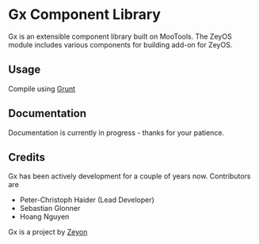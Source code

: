 Gx Component Library
====================

Gx is an extensible component library built on MooTools. The ZeyOS module includes various components for building add-on for ZeyOS.


Usage
-----

Compile using [Grunt](http://gruntjs.com/)


Documentation
-------------

Documentation is currently in progress - thanks for your patience.


Credits
-------

Gx has been actively development for a couple of years now. Contributors are

 * Peter-Christoph Haider (Lead Developer)
 * Sebastian Glonner
 * Hoang Nguyen

Gx is a project by [Zeyon](http://www.zeyon.net)

